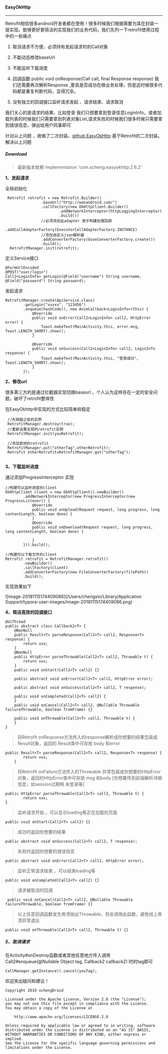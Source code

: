 #### EasyOkHttp 

------

Retrofit相信很多android开发者都在使用！很多时候我们根据需要为其在封装一层实现。能够更好更简洁的实现我们的业务代码，我们先列一下retrofit使用过程中的一些痛点

1. 取消请求不方便，必须持有发起请求时的Call对象

2. 不能动态修改baseUrl

3. 不能监听下载进度

4. 回调函数 public void onResponse(Call<T> call, final Response<T> response) 我们还需要再次解析Response<T> ,更具是否成功在做业务处理，但是这时候很多代码都是重复判断代码，显得冗余。

5. 没有独立的回调接口监听请求发起 、请求结束、请求取消


我们关心的是请求的结果，比如登录 我们只想要拿到登录信息LoginInfo，或者加载列表的时候我们只需要拿到列表对象List<Item>,请求失败的时候我们很多时候只需要拿到错误信息，弹出给用户同事即可

针对以上问题 ，故做了二次封装。[github EasyOkHttp](https://github.com/xchengDroid/EasyOkHttp) 基于Retrofit的二次封装。解决以上问题

##### Download

> 最新版本依赖  implementation 'com.xcheng:easyokhttp:2.6.2'

**1、发起请求**

全局初始化

```
 Retrofit retrofit = new Retrofit.Builder()
                .baseUrl("http://wanandroid.com/")
                .callFactory(new OkHttpClient.Builder()
                        .addNetworkInterceptor(httpLoggingInterceptor)
                        .build())
                //必须添加此adapter 用于构建处理回调
                .addCallAdapterFactory(ExecutorCallAdapterFactory.INSTANCE)
                //添加自定义json解析器 
                .addConverterFactory(GsonConverterFactory.create())
                .build();
  RetrofitManager.init(retrofit);
```

定义Service接口

```
@FormUrlEncoded
@POST("user/login")
Call2<LoginInfo> getLogin(@Field("username") String username, @Field("password") String password);
```

发起请求

```
RetrofitManager.create(ApiService.class)
        .getLogin("xxxxx", "123456")
        .enqueue(hashCode(), new AnimCallback<LoginInfo>(this) {
            @Override
            public void onError(Call2<LoginInfo> call2, HttpError error) {
                Toast.makeText(MainActivity.this, error.msg, Toast.LENGTH_SHORT).show();
            }

            @Override
            public void onSuccess(Call2<LoginInfo> call2, LoginInfo response) {
                Toast.makeText(MainActivity.this, "登录成功", Toast.LENGTH_SHORT).show();
            }
        });
```



**2、修改url** 

很多第三方的是通过拦截器实现切换baseurl ，个人认为这样存在一定的安全问题，破坏了retrofit整体性

在EasyOkhttp中实现的方式比较简单和稳定

```
 //先销毁之前的实例
 RetrofitManager.destroy(true);
 //重新设置全局的retrofit实例
 RetrofitManager.init(youRetrofit);
 
 //添加其他的retrofit
 RetrofitManager.put("otherTag",otherRetrofit);
 Retrofit otherRetrofit=RetrofitManager.get("otherTag");
 
```

**3、下载监听进度**

通过添加ProgressInterceptor 实现

```
//构建可以监听进度的client
OkHttpClient client = new OkHttpClient().newBuilder()
        .addNetworkInterceptor(new ProgressInterceptor(new ProgressListener() {
            @Override
            public void onUpload(Request request, long progress, long contentLength, boolean done) {
            }
            @Override
            public void onDownload(Request request, long progress, long contentLength, boolean done) {

            }
        })).build();

//构建可以下载文件的client
Retrofit retrofit = RetrofitManager.retrofit()
        .newBuilder()
        .callFactory(client)
        .addConverterFactory(new FileConverterFactory(filePath))
        .build();
```

实现效果如下

![image-20181115174409086](/Users/chengxin/Library/Application Support/typora-user-images/image-20181115174409086.png)



**4、简洁高效的回调接口**

```
@UiThread
public abstract class Callback2<T> {
    @NonNull
    public Result<T> parseResponse(Call2<T> call2, Response<T> response) {
        return xxx;
    }
    @NonNull
    public HttpError parseThrowable(Call2<T> call2, Throwable t) {
        return xxx;
    }
    public void onStart(Call2<T> call2) {}

    public abstract void onError(Call2<T> call2, HttpError error);

    public abstract void onSuccess(Call2<T> call2, T response);

    public void onCompleted(Call2<T> call2) {
    }
    public void onCancel(Call2<T> call2, @Nullable Throwable failureThrowable, boolean fromFrame) {}
    
    public void onThrowable(Call2<T> call2, Throwable t) {
    }
}
```

> 将Retrofit onResponse方法传入的response解析成你想要的结果包装成Result<T>对象，返回的 Result类中可存放 body 和error
>

```
public Result<T> parseResponse(Call2<T> call2, Response<T> response) {
        return xxx;
    }
```

> 将Retrofit onFailure方法传入的Throwable 异常包装成你想要的HttpError对象，返回的HttpError类中可存放 msg 和body [你想要传到前端解析详细信息，如session过期啊 未登录等]
>

```
public HttpError parseThrowable(Call2<T> call2, Throwable t) {
        return xxx;
}
```

> 监听请求开始 ，可以显示loading等正在加载的页面
>

```
public void onStart(Call2<T> call2) {}
```

> 成功时返回你想要的结果
>

```
public abstract void onSuccess(Call2<T> call2, T response);
```

> 失败时返回你想要的错误信息

```
public abstract void onError(Call2<T> call2, HttpError error);
```

> 监听正常请求结束 ，可以结束loading等

```
public void onCompleted(Call2<T> call2) {}
```

> 请求被取消时回调

```
 public void onCancel(Call2<T> call2, @Nullable Throwable failureThrowable, boolean fromFrame) {}
```

> 以上任意回调函数发生奔溃抛出Throwable，将会调用此函数，避免线上奔溃异常退出

```
public void onThrowable(Call2<T> call2, Throwable t) {}
```



##### 5、取消请求

在Activity#onDestroy函数或者其他任意地方传入调用 Call2#enqueue(@Nullable Object tag, Callback2<T> callback2) 时的tag即可

```
CallManager.getInstance().cancel(youTag);
```

欢迎突出疑问和建议！

> [GitHub]: https://github.com/xchengDroid/EasyOkHttp



```
Copyright 2019 xchengDroid

Licensed under the Apache License, Version 2.0 (the "License");
you may not use this file except in compliance with the License.
You may obtain a copy of the License at

    http://www.apache.org/licenses/LICENSE-2.0

Unless required by applicable law or agreed to in writing, software
distributed under the License is distributed on an "AS IS" BASIS,
WITHOUT WARRANTIES OR CONDITIONS OF ANY KIND, either express or implied.
See the License for the specific language governing permissions and
limitations under the License.
```
